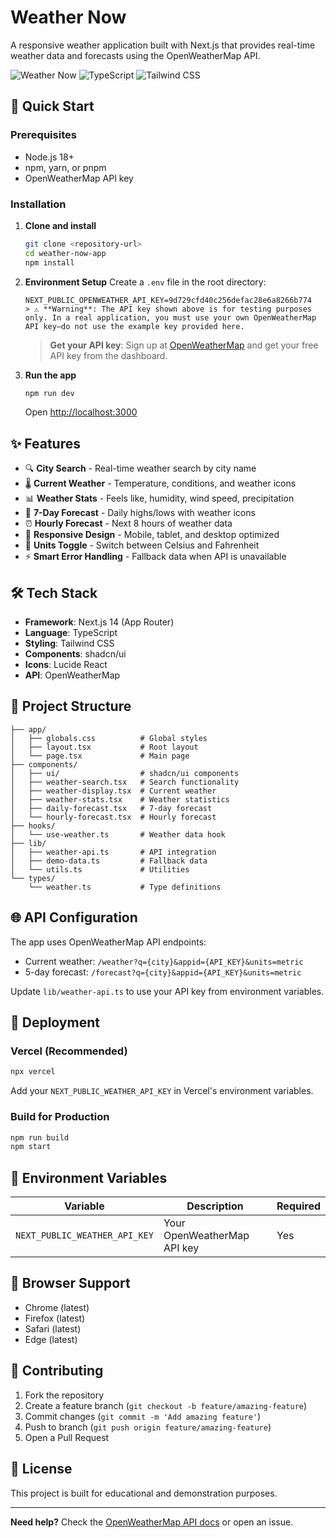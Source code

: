 # Weather Now

A responsive weather application built with Next.js that provides real-time weather data and forecasts using the OpenWeatherMap API.

![Weather Now](https://img.shields.io/badge/Next.js-14-black) ![TypeScript](https://img.shields.io/badge/TypeScript-blue) ![Tailwind CSS](https://img.shields.io/badge/Tailwind-CSS-38B2AC)

## 🚀 Quick Start

### Prerequisites
- Node.js 18+
- npm, yarn, or pnpm
- OpenWeatherMap API key

### Installation

1. **Clone and install**
   ```bash
   git clone <repository-url>
   cd weather-now-app
   npm install
   ```

2. **Environment Setup**
   Create a `.env` file in the root directory:
   ```env
   NEXT_PUBLIC_OPENWEATHER_API_KEY=9d729cfd40c256defac28e6a8266b774
   > ⚠️ **Warning**: The API key shown above is for testing purposes only. In a real application, you must use your own OpenWeatherMap API key—do not use the example key provided here.
   ```
   
   > **Get your API key**: Sign up at [OpenWeatherMap](https://openweathermap.org/api) and get your free API key from the dashboard.

3. **Run the app**
   ```bash
   npm run dev
   ```
   Open [http://localhost:3000](http://localhost:3000)

## ✨ Features

- 🔍 **City Search** - Real-time weather search by city name
- 🌡️ **Current Weather** - Temperature, conditions, and weather icons
- 📊 **Weather Stats** - Feels like, humidity, wind speed, precipitation
- 📅 **7-Day Forecast** - Daily highs/lows with weather icons
- ⏰ **Hourly Forecast** - Next 8 hours of weather data
- 📱 **Responsive Design** - Mobile, tablet, and desktop optimized
- 🔄 **Units Toggle** - Switch between Celsius and Fahrenheit
- ⚡ **Smart Error Handling** - Fallback data when API is unavailable

## 🛠️ Tech Stack

- **Framework**: Next.js 14 (App Router)
- **Language**: TypeScript
- **Styling**: Tailwind CSS
- **Components**: shadcn/ui
- **Icons**: Lucide React
- **API**: OpenWeatherMap

## 📁 Project Structure

```
├── app/
│   ├── globals.css          # Global styles
│   ├── layout.tsx           # Root layout
│   └── page.tsx             # Main page
├── components/
│   ├── ui/                  # shadcn/ui components
│   ├── weather-search.tsx   # Search functionality
│   ├── weather-display.tsx  # Current weather
│   ├── weather-stats.tsx    # Weather statistics
│   ├── daily-forecast.tsx   # 7-day forecast
│   └── hourly-forecast.tsx  # Hourly forecast
├── hooks/
│   └── use-weather.ts       # Weather data hook
├── lib/
│   ├── weather-api.ts       # API integration
│   ├── demo-data.ts         # Fallback data
│   └── utils.ts             # Utilities
└── types/
    └── weather.ts           # Type definitions
```

## 🌐 API Configuration

The app uses OpenWeatherMap API endpoints:
- Current weather: `/weather?q={city}&appid={API_KEY}&units=metric`
- 5-day forecast: `/forecast?q={city}&appid={API_KEY}&units=metric`

Update `lib/weather-api.ts` to use your API key from environment variables.

## 🚀 Deployment

### Vercel (Recommended)
```bash
npx vercel
```
Add your `NEXT_PUBLIC_WEATHER_API_KEY` in Vercel's environment variables.

### Build for Production
```bash
npm run build
npm start
```

## 🔧 Environment Variables

| Variable | Description | Required |
|----------|-------------|----------|
| `NEXT_PUBLIC_WEATHER_API_KEY` | Your OpenWeatherMap API key | Yes |

## 🎯 Browser Support

- Chrome (latest)
- Firefox (latest)  
- Safari (latest)
- Edge (latest)

## 🤝 Contributing

1. Fork the repository
2. Create a feature branch (`git checkout -b feature/amazing-feature`)
3. Commit changes (`git commit -m 'Add amazing feature'`)
4. Push to branch (`git push origin feature/amazing-feature`)
5. Open a Pull Request

## 📄 License

This project is built for educational and demonstration purposes.

---

**Need help?** Check the [OpenWeatherMap API docs](https://openweathermap.org/api) or open an issue.
